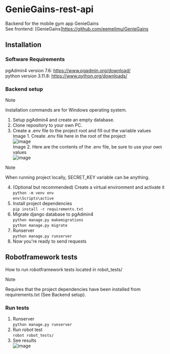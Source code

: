 # GenieGains-rest-api
Backend for the mobile gym app GenieGains <br>
See frontend: [GenieGains]https://github.com/eemelimu/GenieGains
## Installation
### Software Requirements
pgAdmin4 version 7.6: https://www.pgadmin.org/download/ <br>
python version 3.11.8: https://www.python.org/downloads/
### Backend setup
> [!NOTE]
> Installation commands are for Windows operating system.
1. Setup pgAdmin4 and create an empty database.
2. Clone repository to your own PC.
3. Create a .env file to the project root and fill out the variable values<br>
Image 1. Create .env file here in the root of the project<br>
![image](https://github.com/salopietari/gymjunkie-rest-api/assets/122457202/7b66efc3-26d7-4df8-9fd8-e44ebc9a785e) <br>
Image 2. Here are the contents of the .env file, be sure to use your own values<br>
![image](https://github.com/salopietari/gymjunkie-rest-api/assets/122457202/c7848fb3-f08c-40d5-ac3f-08d5d279183d) <br>
> [!NOTE]
> When running project locally, SECRET_KEY variable can be anything.
4. (Optional but recommended) Create a virtual environment and activate it<br>
`python -m venv env` <br>
`env\Scripts\active`
5. Install project dependencies <br>
`pip install -r requirements.txt`
6. Migrate django database to pgAdmin4 <br>
`python manage.py makemigrations` <br>
`python manage.py migrate`
7. Runserver <br>
`python manage.py runserver`<br>
8. Now you're ready to send requests
## Robotframework tests
How to run robotframework tests located in robot_tests/
> [!NOTE]
> Requires that the project dependencies have been installed from requirements.txt (See Backend setup).
### Run tests
1. Runserver <br>
`python manage.py runserver`
2. Run robot test <br>
`robot robot_tests/`
3. See results <br>
![image](https://github.com/salopietari/gymjunkie-rest-api/assets/122457202/ad582b20-3f46-4dd6-905c-25261eaa6c28)
